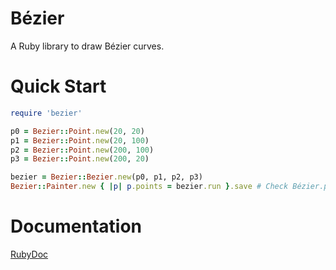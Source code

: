 # Bézier
A Ruby library to draw Bézier curves.

# Quick Start

```ruby
require 'bezier'

p0 = Bezier::Point.new(20, 20)
p1 = Bezier::Point.new(20, 100)
p2 = Bezier::Point.new(200, 100)
p3 = Bezier::Point.new(200, 20)

bezier = Bezier::Bezier.new(p0, p1, p2, p3)
Bezier::Painter.new { |p| p.points = bezier.run }.save # Check Bézier.png
```

# Documentation
[RubyDoc](http://rubydoc.info/github/yihangho/bezier/master/frames)
